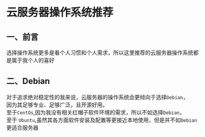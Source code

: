 # 云服务器操作系统推荐
## 一、前言
选择操作系统更多是看个人习惯和个人需求，所以这里推荐的云服务器操作系统都是属于我个人的喜好
## 二、Debian
对于追求绝对稳定性的我来说，云服务器的操作系统会更倾向于选择`Debian`，  
因为其足够专业、足够广泛，且开源好用。  
至于`CentOs`,因为我没有相关红帽子软件环境的需求，所以不如选择`Debian`，   
至于 `Ubuntu`,虽然其各方面软件安装及配置等更接近本地使用，但是并不如`Debian`更适合服务器
